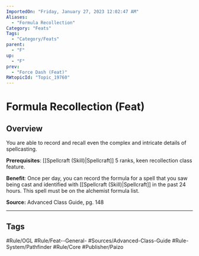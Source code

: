 ```yaml
---
ImportedOn: "Friday, January 27, 2023 12:02:47 AM"
Aliases:
  - "Formula Recollection"
Category: "Feats"
Tags:
  - "Category/Feats"
parent:
  - "F"
up:
  - "F"
prev:
  - "Force Dash (Feat)"
RWtopicId: "Topic_19760"
---
```

# Formula Recollection (Feat)
## Overview
You are able to record and recall even the complex and intricate details of spellcasting.

**Prerequisites**: [[Spellcraft (Skill)|Spellcraft]] 5 ranks, keen recollection class feature.

**Benefit**: Once per day, you can record the formula for a spell that you saw being cast and identified with [[Spellcraft (Skill)|Spellcraft]] in the past 24 hours. This spell must be on the alchemist formula list.

**Source:** Advanced Class Guide, pg. 148


---
## Tags
#Rule/OGL #Rule/Feat--General- #Sources/Advanced-Class-Guide #Rule-System/Pathfinder #Rule/Core #Publisher/Paizo

